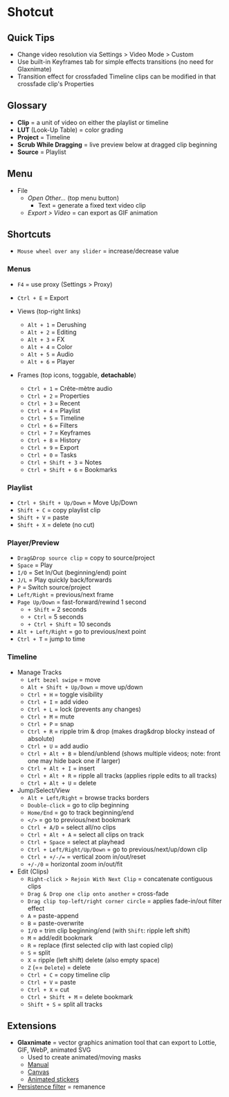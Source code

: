 # Shotcut

## Quick Tips

* Change video resolution via Settings > Video Mode > Custom
* Use built-in Keyframes tab for simple effects transitions (no need for Glaxnimate)
* Transition effect for crossfaded Timeline clips can be modified in that crossfade clip's Properties

## Glossary

* **Clip** = a unit of video on either the playlist or timeline
* **LUT** (Look-Up Table) = color grading
* **Project** = Timeline
* **Scrub While Dragging** = live preview below at dragged clip beginning
* **Source** = Playlist

## Menu

* File
  * _Open Other…_ (top menu button)
    * Text = generate a fixed text video clip
  * _Export > Video_ = can export as GIF animation

## Shortcuts

* `Mouse wheel over any slider` = increase/decrease value

### Menus

* `F4` = use proxy (Settings > Proxy)
* `Ctrl + E` = Export

* Views (top-right links)
  * `Alt + 1` = Derushing
  * `Alt + 2` = Editing
  * `Alt + 3` = FX
  * `Alt + 4` = Color
  * `Alt + 5` = Audio
  * `Alt + 6` = Player

* Frames (top icons, toggable, **detachable**)
  * `Ctrl + 1` = Crête-mètre audio
  * `Ctrl + 2` = Properties
  * `Ctrl + 3` = Recent
  * `Ctrl + 4` = Playlist
  * `Ctrl + 5` = Timeline
  * `Ctrl + 6` = Filters
  * `Ctrl + 7` = Keyframes
  * `Ctrl + 8` = History
  * `Ctrl + 9` = Export
  * `Ctrl + 0` = Tasks
  * `Ctrl + Shift + 3` = Notes
  * `Ctrl + Shift + 6` = Bookmarks

### Playlist

* `Ctrl + Shift + Up/Down` = Move Up/Down
* `Shift + C` = copy playlist clip
* `Shift + V` = paste
* `Shift + X` = delete (no cut)

### Player/Preview

* `Drag&Drop source clip` = copy to source/project
* `Space` = Play
* `I/O` = Set In/Out (beginning/end) point
* `J/L` = Play quickly back/forwards
* `P` = Switch source/project
* `Left/Right` = previous/next frame
* `Page Up/Down` = fast-forward/rewind 1 second
  * `+ Shift` = 2 seconds
  * `+ Ctrl` = 5 seconds
  * `+ Ctrl + Shift` = 10 seconds
* `Alt + Left/Right` = go to previous/next point
* `Ctrl + T` = jump to time

### Timeline

* Manage Tracks
  * `Left bezel swipe` = move
  * `Alt + Shift + Up/Down` = move up/down
  * `Ctrl + H` = toggle visibility
  * `Ctrl + I` = add video
  * `Ctrl + L` = lock (prevents any changes)
  * `Ctrl + M` = mute
  * `Ctrl + P` = snap
  * `Ctrl + R` = ripple trim & drop (makes drag&drop blocky instead of absolute)
  * `Ctrl + U` = add audio
  * `Ctrl + Alt + B` = blend/unblend (shows multiple videos; note: front one may hide back one if larger)
  * `Ctrl + Alt + I` = insert
  * `Ctrl + Alt + R` = ripple all tracks (applies ripple edits to all tracks)
  * `Ctrl + Alt + U` = delete
* Jump/Select/View
  * `Alt + Left/Right` = browse tracks borders
  * `Double-click` = go to clip beginning
  * `Home/End` = go to track beginning/end
  * `</>` = go to previous/next bookmark
  * `Ctrl + A/D` = select all/no clips
  * `Ctrl + Alt + A` = select all clips on track
  * `Ctrl + Space` = select at playhead
  * `Ctrl + Left/Right/Up/Down` = go to previous/next/up/down clip
  * `Ctrl + +/-/=` = vertical zoom in/out/reset
  * `+/-/0` = horizontal zoom in/out/fit
* Edit (Clips)
  * `Right-click > Rejoin With Next Clip` = concatenate contiguous clips
  * `Drag & Drop one clip onto another` = cross-fade
  * `Drag clip top-left/right corner circle` = applies fade-in/out filter effect
  * `A` = paste-append
  * `B` = paste-overwrite
  * `I/O` = trim clip beginning/end (with `Shift`: ripple left shift)
  * `M` = add/edit bookmark
  * `R` = replace (first selected clip with last copied clip)
  * `S` = split
  * `X` = ripple (left shift) delete (also empty space)
  * `Z` (== `Delete`) = delete
  * `Ctrl + C` = copy timeline clip
  * `Ctrl + V` = paste
  * `Ctrl + X` = cut
  * `Ctrl + Shift + M` = delete bookmark
  * `Shift + S` = split all tracks

## Extensions

* **Glaxnimate** = vector graphics animation tool that can export to Lottie, GIF, WebP, animated SVG
  * Used to create animated/moving masks
  * [Manual](https://glaxnimate.mattbas.org/manual)
  * [Canvas](https://glaxnimate.mattbas.org/manual/ui/canvas)
  * [Animated stickers](https://popolon.org/gblog3/?p=1376)
* [Persistence filter](https://www.elusien.co.uk/shotcut/filters/Persistence/index.html) = remanence
